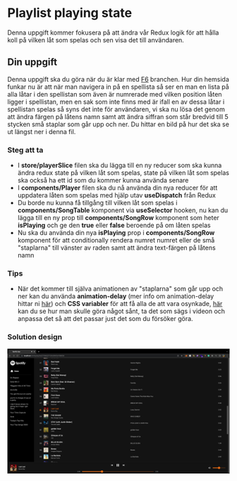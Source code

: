 # Playlist playing state

Denna uppgift kommer fokusera på att ändra vår Redux logik för att hålla koll på vilken låt som spelas och sen visa det till användaren.

## Din uppgift

Denna uppgift ska du göra när du är klar med [F6](https://github.com/MMR-Solutions-AB/TA-Spotify-Clone/tree/F6) branchen. Hur din hemsida funkar nu är att när man navigera in på en spellista så ser en man en lista på alla låtar i den spellistan som även är numrerade med vilken position låten ligger i spellistan, men en sak som inte finns med är ifall en av dessa låtar i spellistan spelas så syns det inte för användaren, vi ska nu lösa det genom att ändra färgen på låtens namn samt att ändra siffran som står bredvid till 5 stycken små staplar som går upp och ner. Du hittar en bild på hur det ska se ut längst ner i denna fil.

### Steg att ta

-   I **store/playerSlice** filen ska du lägga till en ny reducer som ska kunna ändra redux state på vilken låt som spelas, state på vilken låt som spelas ska också ha ett id som du kommer kunna använda senare
-   I **components/Player** filen ska du nå använda din nya reducer för att uppdatera låten som spelas med hjälp utav **useDispatch** från Redux
-   Du borde nu kunna få tillgång till vilken låt som spelas i **components/SongTable** komponent via **useSelector** hooken, nu kan du lägga till en ny prop till **components/SongRow** komponent som heter **isPlaying** och ge den **true** eller **false** beroende på om låten spelas
-   Nu ska du använda din nya **isPlaying** prop i **components/SongRow** komponent för att conditionally rendera numret numret eller de små "staplarna" till vänster av raden samt att ändra text-färgen på låtens namn

### Tips

-   När det kommer till själva animationen av "staplarna" som går upp och ner kan du använda **animation-delay** (mer info om animation-delay hittar ni [här](https://developer.mozilla.org/en-US/docs/Web/CSS/animation-delay)) och **CSS variabler** för att få alla de att vara osynkade, [här](https://youtu.be/Qhaz36TZG5Y?t=406) kan du se hur man skulle göra något sånt, ta det som sägs i videon och anpassa det så att det passar just det som du försöker göra.

### Solution design

![Done example](./solution.png)
